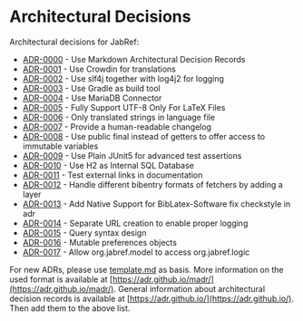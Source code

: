# Architectural Decisions

Architectural decisions for JabRef:

* [ADR-0000](https://github.com/JabRef/jabref/tree/master/docs/adr/0000-use-markdown-architectural-decision-records.md) - Use Markdown Architectural Decision Records
* [ADR-0001](https://github.com/JabRef/jabref/tree/master/docs/adr/0001-use-crowdin-for-translations.md) - Use Crowdin for translations
* [ADR-0002](https://github.com/JabRef/jabref/tree/master/docs/adr/0002-use-slf4j-for-logging.md) - Use slf4j together with log4j2 for logging
* [ADR-0003](https://github.com/JabRef/jabref/tree/master/docs/adr/0003-use-gradle-as-build-tool.md) - Use Gradle as build tool
* [ADR-0004](https://github.com/JabRef/jabref/tree/master/docs/adr/0004-use-mariadb-connector.md) - Use MariaDB Connector
* [ADR-0005](https://github.com/JabRef/jabref/tree/master/docs/adr/0005-fully-support-utf8-only-for-latex-files.md) - Fully Support UTF-8 Only For LaTeX Files
* [ADR-0006](https://github.com/JabRef/jabref/tree/master/docs/adr/0006-only-translated-strings-in-language-file.md) - Only translated strings in language file
* [ADR-0007](https://github.com/JabRef/jabref/tree/master/docs/adr/0007-human-readable-changelog.md) - Provide a human-readable changelog
* [ADR-0008](https://github.com/JabRef/jabref/tree/master/docs/adr/0008-use-public-final-instead-of-getters.md) - Use public final instead of getters to offer access to immutable variables
* [ADR-0009](https://github.com/JabRef/jabref/tree/master/docs/adr/0009-use-plain-junit5-for-testing.md) - Use Plain JUnit5 for advanced test assertions
* [ADR-0010](https://github.com/JabRef/jabref/tree/master/docs/adr/0010-use-h2-as-internal-database.md) - Use H2 as Internal SQL Database
* [ADR-0011](https://github.com/JabRef/jabref/tree/master/docs/adr/0011-test-external-links-in-documentation.md) - Test external links in documentation
* [ADR-0012](https://github.com/JabRef/jabref/tree/master/docs/adr/0012-handle-different-bibEntry-formats-of-fetchers.md) - Handle different bibentry formats of fetchers by adding a layer
* [ADR-0013](https://github.com/JabRef/jabref/tree/master/docs/adr/0013-add-native-support-biblatex-software.md) - Add Native Support for BibLatex-Software
fix checkstyle in adr
* [ADR-0014](https://github.com/JabRef/jabref/tree/master/docs/adr/0014-separate-URL-creation-to-enable-proper-logging.md) - Separate URL creation to enable proper logging
* [ADR-0015](https://github.com/JabRef/jabref/tree/master/docs/adr/0015-support-an-abstract-query-syntax-for-query-conversion.md) - Query syntax design
* [ADR-0016](https://github.com/JabRef/jabref/tree/master/docs/adr/0016-mutable-preferences-objects.md) - Mutable preferences objects
* [ADR-0017](https://github.com/JabRef/jabref/tree/master/docs/adr/0017-allow-model-access-logic.md) - Allow org.jabref.model to access org.jabref.logic


For new ADRs, please use [template.md](https://github.com/JabRef/jabref/tree/master/docs/adr/template.md) as basis. More information on the used format is available at [https://adr.github.io/madr/](https://adr.github.io/madr/). General information about architectural decision records is available at [https://adr.github.io/](https://adr.github.io/). Then add them to the above list.

